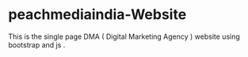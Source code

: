 # peachmediaindia-Website
This is the single page DMA ( Digital Marketing Agency ) website using bootstrap and js .
